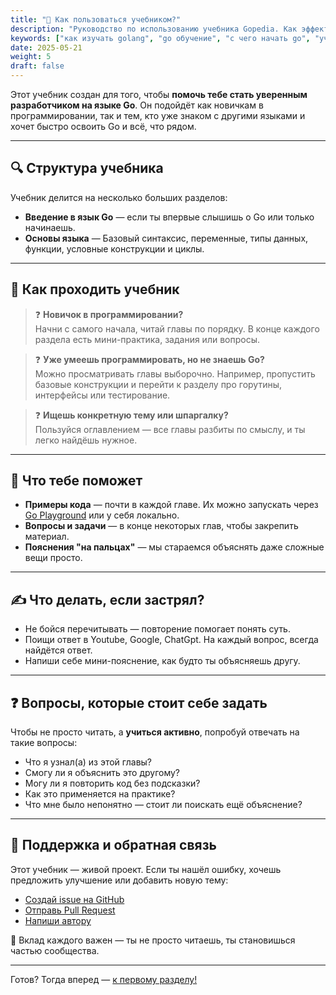 ```yaml
---
title: "📘 Как пользоваться учебником?"
description: "Руководство по использованию учебника Gopedia. Как эффективно изучать Go/Golang: структура, примеры, практика."
keywords: ["как изучать golang", "go обучение", "с чего начать go", "учебник golang"]
date: 2025-05-21
weight: 5
draft: false
---
```


Этот учебник создан для того, чтобы **помочь тебе стать уверенным разработчиком на языке Go**. Он подойдёт как новичкам в программировании, так и тем, кто уже знаком с другими языками и хочет быстро освоить Go и всё, что рядом.

---

## 🔍 Структура учебника

Учебник делится на несколько больших разделов:

- **Введение в язык Go** — если ты впервые слышишь о Go или только начинаешь.
- **Основы языка** — Базовый синтаксис, переменные, типы данных, функции, условные конструкции и циклы.

---

## 🚦 Как проходить учебник

> ❓ **Новичок в программировании?**  
Начни с самого начала, читай главы по порядку. В конце каждого раздела есть мини-практика, задания или вопросы.

> ❓ **Уже умеешь программировать, но не знаешь Go?**  
Можно просматривать главы выборочно. Например, пропустить базовые конструкции и перейти к разделу про горутины, интерфейсы или тестирование.

> ❓ **Ищешь конкретную тему или шпаргалку?**  
Пользуйся оглавлением — все главы разбиты по смыслу, и ты легко найдёшь нужное.

---

## 🧠 Что тебе поможет

- **Примеры кода** — почти в каждой главе. Их можно запускать через [Go Playground](https://go.dev/play) или у себя локально.
- **Вопросы и задачи** — в конце некоторых глав, чтобы закрепить материал.
- **Пояснения "на пальцах"** — мы стараемся объяснять даже сложные вещи просто.

---

## ✍️ Что делать, если застрял?

- Не бойся перечитывать — повторение помогает понять суть.
- Поищи ответ в Youtube, Google, ChatGpt. На каждый вопрос, всегда найдётся ответ.
- Напиши себе мини-пояснение, как будто ты объясняешь другу.

---

## ❓ Вопросы, которые стоит себе задать

Чтобы не просто читать, а **учиться активно**, попробуй отвечать на такие вопросы:

- Что я узнал(а) из этой главы?
- Смогу ли я объяснить это другому?
- Могу ли я повторить код без подсказки?
- Как это применяется на практике?
- Что мне было непонятно — стоит ли поискать ещё объяснение?

---

## 🔗 Поддержка и обратная связь

Этот учебник — живой проект. Если ты нашёл ошибку, хочешь предложить улучшение или добавить новую тему:

- [Создай issue на GitHub](https://github.com/Pikita-noname/gopedia/issues)
- [Отправь Pull Request](https://github.com/Pikita-noname/gopedia/pulls)
- [Напиши автору](https://t.me/mister_programmister)

🙌 Вклад каждого важен — ты не просто читаешь, ты становишься частью сообщества.

---

Готов? Тогда вперед — [к первому разделу!](/study/introduction)
